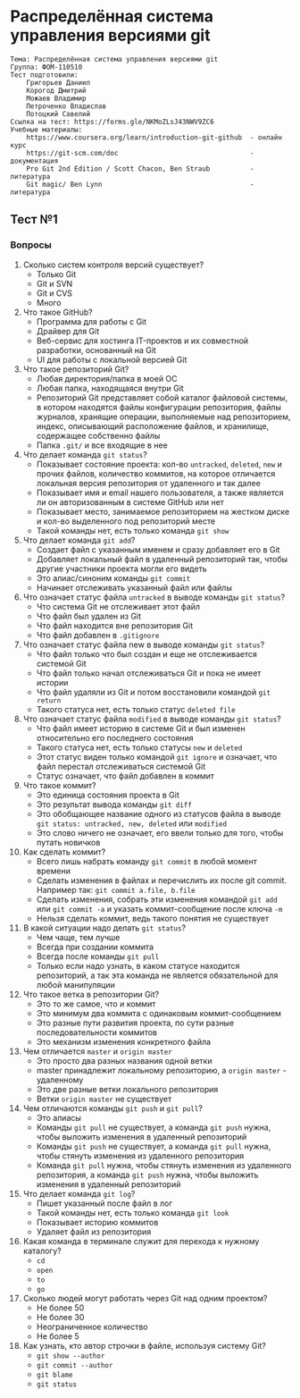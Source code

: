 # Распределённая система управления версиями git
```
Тема: Распределённая система управления версиями git
Группа: ФОМ-110510
Тест подготовили:
    Григорьев Даниил
    Корогод Дмитрий
    Можаев Владимир
    Петроченко Владислав
    Потоцкий Савелий
Ссылка на тест: https://forms.gle/NKMoZLsJ43NWV9ZC6
Учебные материалы:
    https://www.coursera.org/learn/introduction-git-github  - онлайн курс
    https://git-scm.com/doc                                 - документация
    Pro Git 2nd Edition / Scott Chacon, Ben Straub          - литература
    Git magic/ Ben Lynn                                     - литература
```
## Тест №1
### Вопросы
1. Сколько систем контроля версий существует?
    * Только Git
    * Git и SVN
    * Git и CVS
    + Много
2. Что такое GitHub?
    * Программа для работы с Git
    * Драйвер для Git
    + Веб-сервис для хостинга IT-проектов и их совместной разработки, основанный на Git
    * UI для работы с локальной версией Git
3. Что такое репозиторий Git?
    * Любая директория/папка в моей ОС
    * Любая папка, находящаяся внутри Git
    + Репозиторий Git представляет собой каталог файловой системы, в котором находятся файлы конфигурации репозитория, файлы журналов, хранящие операции, выполняемые над репозиторием, индекс, описывающий расположение файлов, и хранилище, содержащее собственно файлы
    * Папка ```.git/``` и все входящие в нее
4. Что делает команда ```git status```?
    + Показывает состояние проекта: кол-во ```untracked```, ```deleted```, ```new``` и прочих файлов, количество коммитов, на которое отличается локальная версия репозитория от удаленного и так далее
    * Показывает имя и email нашего пользователя, а также является ли он авторизованным в системе GitHub или нет
    * Показывает место, занимаемое репозиторием на жестком диске и кол-во выделенного под репозиторий месте
    * Такой команды нет, есть только команда ```git show```
5. Что делает команда ```git add```?
    * Создает файл с указанным именем и сразу добавляет его в Git
    * Добавляет локальный файл в удаленный репозиторий так, чтобы другие участники проекта могли его видеть
    * Это алиас/синоним команды ```git commit```
    + Начинает отслеживать указанный файл или файлы
6. Что означает статус файла ```untracked``` в выводе команды ```git status```?
    + Что система Git не отслеживает этот файл
    * Что файл был удален из Git
    * Что файл находится вне репозитория Git
    * Что файл добавлен в ```.gitignore```
7. Что означает статус файла new в выводе команды ```git status```?
    * Что файл только что был создан и еще не отслеживается системой Git
    + Что файл только начал отслеживаться Git и пока не имеет истории
    * Что файл удаляли из Git и потом восстановили командой ```git return```
    * Такого статуса нет, есть только статус ```deleted file```
8. Что означает статус файла ```modified``` в выводе команды ```git status```?
    + Что файл имеет историю в системе Git и был изменен относительно его последнего состояния
    * Такого статуса нет, есть только статусы ```new``` и ```deleted```
    * Этот статус виден только командой ```git ignore``` и означает, что файл перестал отслеживаться системой Git
    * Статус означает, что файл добавлен в коммит
9. Что такое коммит?
    + Это единица состояния проекта в Git
    * Это результат вывода команды ```git diff```
    * Это обобщающее название одного из статусов файла в выводе ```git status: untracked, new, deleted``` или ```modified```
    * Это слово ничего не означает, его ввели только для того, чтобы путать новичков
10. Как сделать коммит?
    * Всего лишь набрать команду ```git commit``` в любой момент времени
    * Сделать изменения в файлах и перечислить их после git commit. Например так: ```git commit a.file, b.file```
    + Сделать изменения, собрать эти изменения командой ```git add``` или ```git commit -a``` и указать коммит-сообщение после ключа ```-m```
    * Нельзя сделать коммит, ведь такого понятия не существует
11. В какой ситуации надо делать ```git status```?
    * Чем чаще, тем лучше
    * Всегда при создании коммита
    * Всегда после команды ```git pull```
    + Только если надо узнать, в каком статусе находится репозиторий, а так эта команда не является обязательной для любой манипуляции
12. Что такое ветка в репозитории Git?
    * Это то же самое, что и коммит
    * Это минимум два коммита с одинаковым коммит-сообщением
    + Это разные пути развития проекта, по сути разные последовательности коммитов
    * Это механизм изменения конкретного файла
13. Чем отличается ```master``` и ```origin master```
    * Это просто два разных названия одной ветки
    + master принадлежит локальному репозиторию, а ```origin master``` - удаленному
    * Это две разные ветки локального репозитория
    * Ветки ```origin master``` не существует
14. Чем отличаются команды ```git push``` и ```git pull```?
    * Это алиасы
    * Команды ```git pull``` не существует, а команда ```git push``` нужна, чтобы выложить изменения в удаленный репозиторий
    * Команды ```git push``` не существует, а команда ```git pull``` нужна, чтобы стянуть изменения из удаленного репозитория
    + Команда ```git pull``` нужна, чтобы стянуть изменения из удаленного репозитория, а команда ```git push``` нужна, чтобы выложить изменения в удаленный репозиторий
15. Что делает команда ```git log```?
    * Пишет указанный после файл в лог
    * Такой команды нет, есть только команда ```git look```
    + Показывает историю коммитов
    * Удаляет файл из репозитория
16. Какая команда в терминале служит для перехода к нужному каталогу?
    + ```cd```
    * ```open```
    * ```to```
    * ```go```
17. Сколько людей могут работать через Git над одним проектом?
    * Не более 50
    * Не более 30
    + Неограниченное количество
    * Не более 5
18. Как узнать, кто автор строчки в файле, используя систему Git?
    * ```git show --author```
    * ```git commit --author```
    + ```git blame```
    * ```git status```